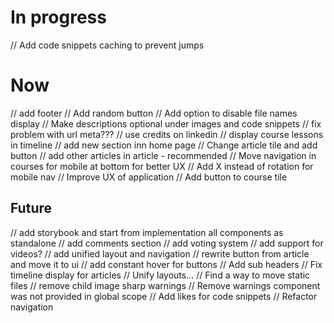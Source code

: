 # In progress

// Add code snippets caching to prevent jumps

# Now

// add footer
// Add random button
// Add option to disable file names display
// Make descriptions optional under images and code snippets
// fix problem with url meta???
// use credits on linkedin
// display course lessons in timeline
// add new section inn home page
// Change article tile and add button
// add other articles in article - recommended
// Move navigation in courses for mobile at bottom for better UX
// Add X instead of rotation for mobile nav
// Improve UX of application
// Add button to course tile

## Future

// add storybook and start from implementation all components as standalone
// add comments section
// add voting system
// add support for videos?
// add unified layout and navigation
// rewrite button from article and move it to ui
// add constant hover for buttons
// Add sub headers
// Fix timeline display for articles
// Unify layouts...
// Find a way to move static files
// remove child image sharp warnings
// Remove warnings component was not provided in global scope
// Add likes for code snippets
// Refactor navigation
